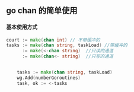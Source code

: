 ## go chan 的简单使用

#### 基本使用方式

```go
court := make(chan int) // 不带缓冲的
tasks := make(chan string, taskLoad) //带缓冲的
      := make(<-chan string)  //只读的通道
      := make(chan<- string)  //只写的通道
```

```go

	tasks := make(chan string, taskLoad)
	wg.Add(numberGoroutines)
    task, ok := <-tasks
```
